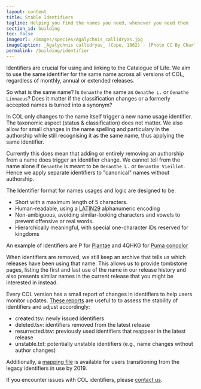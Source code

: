 ```yaml
---
layout: content
title: Stable Identifiers
tagline: Helping you find the names you need, whenever you need them
section_id: building
toc: false
imageUrl: /images/species/Agalychnis_callidryas.jpg
imageCaption: _Agalychnis callidryas_ (Cope, 1862) - [Photo CC By Charlie Nadeau](https://www.inaturalist.org/observations/277180479)
permalink: /building/identifier
---
```


Identifiers are crucial for using and linking to the Catalogue of Life. 
We aim to use the same identifier for the same name across all versions of COL, regardless of monthly, annual or extended releases. 

So what is the same name? Is `Oenanthe` the same as `Oenathe L.` or `Oenathe Linnaeus`? Does it matter if the classification changes or a formerly accepted names is turned into a synonym?

In COL only changes to the name itself trigger a new name usage identifier. The taxonomic aspect (status & classification) does not matter.
We also allow for small changes in the name spelling and particulary in the authorship while still recognising it as the same name, thus applying the same identifier.

Currently this does mean that adding or entirely removing an authorship from a name does trigger an identifier change. 
We cannot tell from the name alone if `Oenanthe` is meant to be `Oenanthe L.` or `Oenanthe Vieillot`.
Hence we apply separate identifiers to "canonical" names without authorship. 

The Identifier format for names usages and logic are designed to be:

- Short with a maximum length of 5 characters.
- Human-readable, using a [LATIN29](https://github.com/CatalogueOfLife/backend/issues/491) alphanumeric encoding
- Non-ambiguous, avoiding similar-looking characters and vowels to prevent offensive or real words.
- Hierarchically meaningful, with special one-character IDs reserved for kingdoms

An example of identifiers are P for [Plantae](/data/taxon/P) and 4QHKG for [Puma concolor](/data/taxon/4QHKG)

When identifiers are removed, we still keep an archive that tells us which releases have been using that name.
This allows us to provide tombstone pages, 
listing the first and last use of the name in our release history and also presents similar names in the current release that you might be interested in instead.

Every COL version has a small report of changes in identifiers to help users monitor updates. 
[These reports](https://download.checklistbank.org/releases/3/) are useful to to assess the stability of identifiers and adjust accordingly:

 - created.tsv: newly issued identifiers
 - deleted.tsv: identifiers removed from the latest release
 - resurrected.tsv: previously used identifiers that reappear in the latest release
 - unstable.txt: potentially unstable identifiers (e.g., name changes without author changes)

Additionally, a [mapping file](https://download.checklistbank.org/col/legacy_id_map.zip) is available for users transitioning from the legacy identifiers in use by 2019.
 
If you encounter issues with COL identifiers, please [contact us](/howto/contact).


